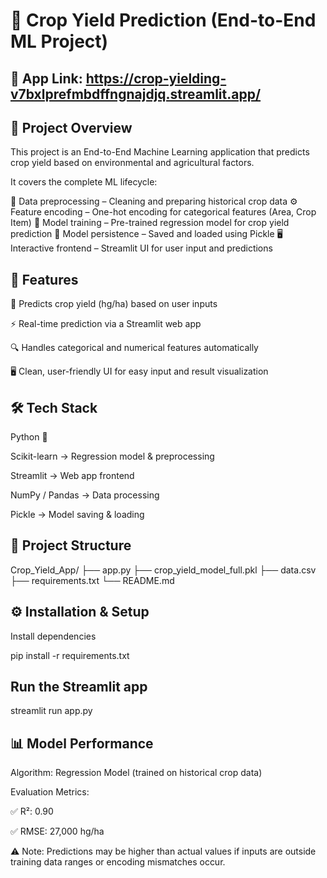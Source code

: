 # 🌾 Crop Yield Prediction (End-to-End ML Project)

## 🔗 App Link: https://crop-yielding-v7bxlprefmbdffngnajdjq.streamlit.app/

## 📌 Project Overview

This project is an End-to-End Machine Learning application that predicts crop yield based on environmental and agricultural factors.

It covers the complete ML lifecycle:

📂 Data preprocessing – Cleaning and preparing historical crop data
⚙️ Feature encoding – One-hot encoding for categorical features (Area, Crop Item)
🤖 Model training – Pre-trained regression model for crop yield prediction
💾 Model persistence – Saved and loaded using Pickle
🖥️ Interactive frontend – Streamlit UI for user input and predictions

## 🚀 Features

🧠 Predicts crop yield (hg/ha) based on user inputs

⚡ Real-time prediction via a Streamlit web app

🔍 Handles categorical and numerical features automatically

🖥️ Clean, user-friendly UI for easy input and result visualization

## 🛠️ Tech Stack

Python 🐍

Scikit-learn → Regression model & preprocessing

Streamlit → Web app frontend

NumPy / Pandas → Data processing

Pickle → Model saving & loading

## 📂 Project Structure
Crop_Yield_App/
├── app.py
├── crop_yield_model_full.pkl
├── data.csv
├── requirements.txt
└── README.md

## ⚙️ Installation & Setup

Install dependencies

pip install -r requirements.txt


## Run the Streamlit app

streamlit run app.py


## 📊 Model Performance

Algorithm: Regression Model (trained on historical crop data)

Evaluation Metrics:

✅ R²: 0.90

✅ RMSE: 27,000 hg/ha

⚠️ Note: Predictions may be higher than actual values if inputs are outside training data ranges or encoding mismatches occur.

